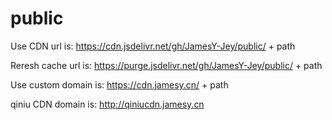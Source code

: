 # public

Use CDN url is:
https://cdn.jsdelivr.net/gh/JamesY-Jey/public/ + path

Reresh cache url is:
https://purge.jsdelivr.net/gh/JamesY-Jey/public/ + path

Use custom domain is:
https://cdn.jamesy.cn/ + path

qiniu CDN domain is:
http://qiniucdn.jamesy.cn
